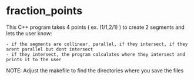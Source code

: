 # fraction_points

This C++ program takes 4 points ( ex. (1/1,2/1) ) to create 2 segments and lets the user know:
     
    - if the segments are collinear, parallel, if they intersect, if they arent parallel but dont intersect
    - if they intersect, the program calculates where they intersect and prints it to the user

NOTE: Adjust the makefile to find the directories where you save the files
